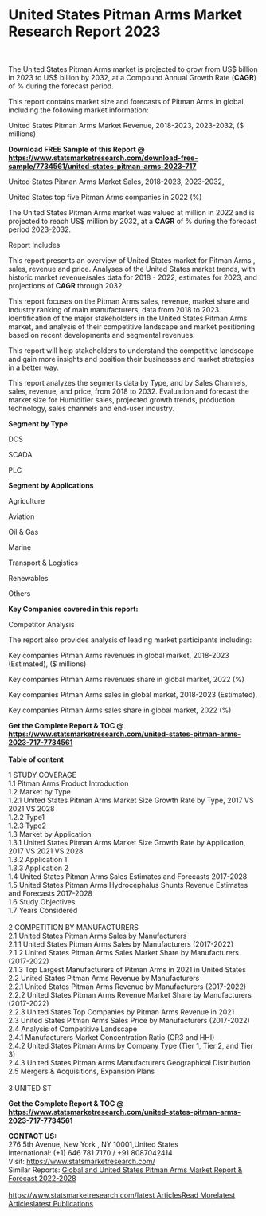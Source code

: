 <h1>United States Pitman Arms Market Research Report 2023</h1><br/><p>The United States Pitman Arms market is projected to grow from US$ billion in 2023 to US$ billion by 2032, at a Compound Annual Growth Rate (<strong>CAGR</strong>) of % during the forecast period.</p><p>This report contains market size and forecasts of Pitman Arms in global, including the following market information:</p><p>United States Pitman Arms Market Revenue, 2018-2023, 2023-2032, ($ millions)</p><p><strong>Download FREE Sample of this Report @ <a href="https://www.statsmarketresearch.com/download-free-sample/7734561/united-states-pitman-arms-2023-717">https://www.statsmarketresearch.com/download-free-sample/7734561/united-states-pitman-arms-2023-717</a></strong></p><p>United States Pitman Arms Market Sales, 2018-2023, 2023-2032,</p><p>United States top five Pitman Arms companies in 2022 (%)</p><p>The United States Pitman Arms market was valued at million in 2022 and is projected to reach US$ million by 2032, at a <strong>CAGR</strong> of % during the forecast period 2023-2032.</p><p>Report Includes</p><p>This report presents an overview of United States market for Pitman Arms , sales, revenue and price. Analyses of the United States market trends, with historic market revenue/sales data for 2018 - 2022, estimates for 2023, and projections of <strong>CAGR</strong> through 2032.</p><p>This report focuses on the Pitman Arms sales, revenue, market share and industry ranking of main manufacturers, data from 2018 to 2023. Identification of the major stakeholders in the United States Pitman Arms market, and analysis of their competitive landscape and market positioning based on recent developments and segmental revenues.</p><p>This report will help stakeholders to understand the competitive landscape and gain more insights and position their businesses and market strategies in a better way.</p><p>This report analyzes the segments data by Type, and by Sales Channels, sales, revenue, and price, from 2018 to 2032. Evaluation and forecast the market size for Humidifier sales, projected growth trends, production technology, sales channels and end-user industry.</p><p><strong>Segment by Type</strong></p><p>DCS</p><p>SCADA</p><p>PLC</p><p><strong> Segment <strong><strong>by Applications</strong></strong></strong></p><p>Agriculture</p><p>Aviation</p><p>Oil & Gas</p><p>Marine</p><p>Transport & Logistics</p><p>Renewables</p><p>Others</p><p><strong>Key Companies covered in this report:</strong></p><p>Competitor Analysis</p><p>The report also provides analysis of leading market participants including:</p><p>Key companies Pitman Arms revenues in global market, 2018-2023 (Estimated), ($ millions)</p><p>Key companies Pitman Arms revenues share in global market, 2022 (%)</p><p>Key companies Pitman Arms sales in global market, 2018-2023 (Estimated),</p><p>Key companies Pitman Arms sales share in global market, 2022 (%)</p><div><b>Get the Complete Report & TOC @ <a href="https://www.statsmarketresearch.com/united-states-pitman-arms-2023-717-7734561">https://www.statsmarketresearch.com/united-states-pitman-arms-2023-717-7734561</a></b></div><br><b>Table of content</b><p>1 STUDY COVERAGE<br />1.1 Pitman Arms Product Introduction<br />1.2 Market by Type<br />1.2.1 United States Pitman Arms Market Size Growth Rate by Type, 2017 VS 2021 VS 2028<br />1.2.2 Type1<br />1.2.3 Type2<br />1.3 Market by Application<br />1.3.1 United States Pitman Arms Market Size Growth Rate by Application, 2017 VS 2021 VS 2028<br />1.3.2 Application 1<br />1.3.3 Application 2<br />1.4 United States Pitman Arms Sales Estimates and Forecasts 2017-2028<br />1.5 United States Pitman Arms Hydrocephalus Shunts Revenue Estimates and Forecasts 2017-2028<br />1.6 Study Objectives<br />1.7 Years Considered<br /><br />2 COMPETITION BY MANUFACTURERS<br />2.1 United States Pitman Arms Sales by Manufacturers<br />2.1.1 United States Pitman Arms Sales by Manufacturers (2017-2022)<br />2.1.2 United States Pitman Arms Sales Market Share by Manufacturers (2017-2022)<br />2.1.3 Top Largest Manufacturers of Pitman Arms in 2021 in United States<br />2.2 United States Pitman Arms Revenue by Manufacturers<br />2.2.1 United States Pitman Arms Revenue by Manufacturers (2017-2022)<br />2.2.2 United States Pitman Arms Revenue Market Share by Manufacturers (2017-2022)<br />2.2.3 United States Top Companies by Pitman Arms Revenue in 2021<br />2.3 United States Pitman Arms Sales Price by Manufacturers (2017-2022)<br />2.4 Analysis of Competitive Landscape<br />2.4.1 Manufacturers Market Concentration Ratio (CR3 and HHI)<br />2.4.2 United States Pitman Arms by Company Type (Tier 1, Tier 2, and Tier 3)<br />2.4.3 United States Pitman Arms Manufacturers Geographical Distribution<br />2.5 Mergers & Acquisitions, Expansion Plans<br /><br />3 UNITED ST<br><div><b>Get the Complete Report & TOC @ <a href="https://www.statsmarketresearch.com/united-states-pitman-arms-2023-717-7734561">https://www.statsmarketresearch.com/united-states-pitman-arms-2023-717-7734561</a></b></div></p> <b>CONTACT US:</b><br>276 5th Avenue, New York , NY 10001,United States<br>International: (+1) 646 781 7170 / +91 8087042414<br>Visit: <a href="https://www.statsmarketresearch.com/">https://www.statsmarketresearch.com/</a><br>Similar Reports: <a href="https://www.statsmarketresearch.com/united-states-pitman-arms-2023-717-7734561">Global and United States Pitman Arms Market Report & Forecast 2022-2028</a><br/><br/><a href="https://gyeongbokgung.com">https://www.statsmarketresearch.com/</a><a href="https://hallyeomaritime.com">latest Articles</a><a href="https://jingwansa.com">Read More</a><a href=https://nguoiviet.jp/">latest Articles</a><a href="https://www.intelmarketresearch.com/">latest Publications</a>